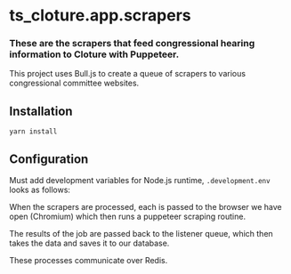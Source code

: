# ts_cloture.app.scrapers

### These are the scrapers that feed congressional hearing information to Cloture with Puppeteer.

This project uses Bull.js to create a queue of scrapers to various congressional committee websites.

## Installation

`yarn install`

## Configuration

Must add development variables for Node.js runtime, `.development.env` looks as follows:



When the scrapers are processed, each is passed to the browser we have open (Chromium) which then runs a puppeteer scraping routine.

The results of the job are passed back to the listener queue, which then takes the data and saves it to our database.

These processes communicate over Redis.

